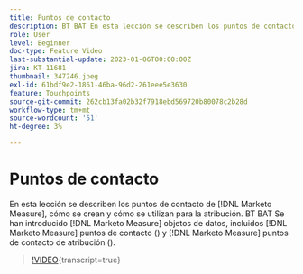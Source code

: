 ```yaml
---
title: Puntos de contacto
description: BT BAT En esta lección se describen los puntos de contacto en  [!DNL Marketo Measure], how they are created, and how they are used for attribution. [!DNL Marketo Measure] objetos de datos, incluidos los puntos de contacto (puntos de contacto) y los puntos de contacto de atribución (puntos de contacto)  [!DNL Marketo Measure] y los puntos de contacto de atribución (puntos de contacto de atribución (puntos de contacto) (puntos de contacto) que se introducen. [!DNL Marketo Measure]
role: User
level: Beginner
doc-type: Feature Video
last-substantial-update: 2023-01-06T00:00:00Z
jira: KT-11681
thumbnail: 347246.jpeg
exl-id: 61bdf9e2-1861-46ba-96d2-261eee5e3630
feature: Touchpoints
source-git-commit: 262cb13fa02b32f7918ebd569720b80078c2b28d
workflow-type: tm+mt
source-wordcount: '51'
ht-degree: 3%

---
```


# Puntos de contacto

En esta lección se describen los puntos de contacto de [!DNL Marketo Measure], cómo se crean y cómo se utilizan para la atribución. BT BAT Se han introducido [!DNL Marketo Measure] objetos de datos, incluidos [!DNL Marketo Measure] puntos de contacto () y [!DNL Marketo Measure] puntos de contacto de atribución ().

>[!VIDEO](https://video.tv.adobe.com/v/347246/?learn=on){transcript=true}
